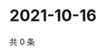 # 2021-10-16

共 0 条

<!-- BEGIN WEIBO -->
<!-- 最后更新时间 Sat Oct 16 2021 15:13:28 GMT+0800 (China Standard Time) -->

<!-- END WEIBO -->
